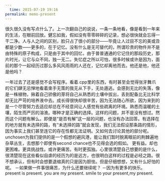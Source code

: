 ```yaml
---
  time: 2015-07-19 19:16
permalink: memo-present
---
```

  很久很久没有写点什么了。上一次翻自己的说说，一条一条地看，像是看到一年来的生活，在眼前回放。健忘如我，假如没有零零碎碎的记录，想必很快就会忘得一干二净。人与人之间的区别，脸只占了很小的部分——毕竟让人过目不忘的美或丑都是少数——更多的，在于记忆。没有什么是无可替代的，所谓珍贵的物件并不是由特殊的原子构成，只是由于其中的回忆，由于普普通通的它记住的那段历史，那片时光，让它与众不同，独一无二。失忆症之所以可怕，很多时候或许是因为，面前的那个一起经历过那么多风风雨雨的人还在，记忆却离他而去。他还是他，他还是他吗？
  <!--excerpt-->
  一年过去了还是感觉不会写程序。看着.cpp里的东西，有时甚至会觉得张牙舞爪的它们肆无忌惮地看着束手无策的我无从下手，无处遁逃。会感到无比的失落，像是一株植物，揪着自己骄傲的芽将自己从熟悉的土壤中拔出，丢到配备比无比科学却无比严苛的培养液中去。成长得很快却很辛苦，因为无法随心所欲，因为来到的是一个尽管努力去适应却总在不经意间让人感觉有些疏离的环境。熟悉而温暖的土壤，陌生而严厉的溶液。哪种才是正确的选择。这样的问题，并不是没有想过。然而这个问题有解么。即便是“是否有解”这一层的问题，也没有办法回答。有选择在的地方就有未选择的路，有“未选择的路”就会发现，我们无法假设那条路的情形，因为事实上我们甚至连它的存在性都无法证明。又如何去讨论其他的部分呢。unchosen为我们提供的是一个假想的避风港，能让我们暂时脱离眼前的荆棘遍地杂草丛生，去想那个即使有second chance也不见得会选的假如。
  更有益。却也更困难。更具挑战性。或许更痛苦。有时更孤独。心里很清楚自己想要的是什么，很清楚现在这些看似自虐的经历为的是远方，也很明白这样的过程是必经之路。很不想承认，但有时会想要退缩真的只是因为胆怯。但是仔细想想，又有什么好怕的呢。
  －如果做一件事很痛苦，为什么还要继续呢？
  －因为有更多的快乐。
  present is present.
  you are my present.
  smile to your present,my present.
  
  
 


